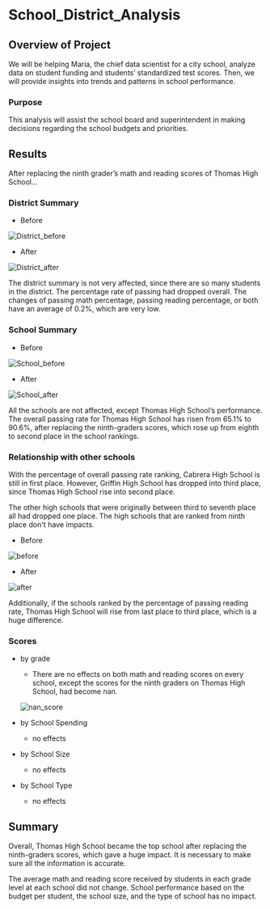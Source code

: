 # School_District_Analysis

## Overview of Project
We will be helping Maria, the chief data scientist for a city school, analyze data on student funding and students’ standardized test scores. 
Then, we will provide insights into trends and patterns in school performance.

### Purpose
This analysis will assist the school board and superintendent in making decisions regarding the school budgets and priorities. 

## Results
After replacing the ninth grader’s math and reading scores of Thomas High School…

### District Summary

- Before

![District_before](https://user-images.githubusercontent.com/88747464/132994147-9272f1d2-5269-4df8-b9ef-9351efb17f16.png)

- After

![District_after](https://user-images.githubusercontent.com/88747464/132994141-6032ac6e-2ed6-43f6-9d23-5a68917e68ba.png)

The district summary is not very affected, since there are so many students in the district. The percentage rate of passing had dropped overall. The changes of passing math percentage, passing reading percentage, or both have an average of 0.2%, which are very low.

### School Summary

- Before

![School_before](https://user-images.githubusercontent.com/88747464/132994165-c4173560-587e-483f-ba1a-b2df24bd9805.png)

- After

![School_after](https://user-images.githubusercontent.com/88747464/132994176-58e3e1b6-36c6-417f-ad87-adc217b66a18.png)

All the schools are not affected, except Thomas High School’s performance. The overall passing rate for Thomas High School has risen from 65.1% to 90.6%, after replacing the ninth-graders scores, which rose up from eighth to second place in the school rankings.

### Relationship with other schools

With the percentage of overall passing rate ranking, Cabrera High School is still in first place. However, Griffin High School has dropped into third place, since Thomas High School rise into second place. 

The other high schools that were originally between third to seventh place all had dropped one place. The high schools that are ranked from ninth place don't have impacts.

- Before

![before](https://user-images.githubusercontent.com/88747464/132994240-5de6a2d4-9750-431e-b016-07fefbd8a852.png)

- After

![after](https://user-images.githubusercontent.com/88747464/132994244-e2a7eb38-d62e-41a5-a442-e03f3c5a1a0a.png)

Additionally, if the schools ranked by the percentage of passing reading rate, Thomas High School will rise from last place to third place, which is a huge difference.

### Scores 

- by grade

  - There are no effects on both math and reading scores on every school, except the scores for the ninth graders on Thomas High School, had become nan.

  ![nan_score](https://user-images.githubusercontent.com/88747464/132994409-cead0b17-df21-4932-90bb-05fd78693092.png)

- by School Spending
  - no effects

- by School Size
  - no effects

- by School Type
  - no effects

## Summary

Overall, Thomas High School became the top school after replacing the ninth-graders scores, which gave a huge impact. It is necessary to make sure all the information is accurate. 

The average math and reading score received by students in each grade level at each school did not change. School performance based on the budget per student, the school size, and the type of school has no impact.
